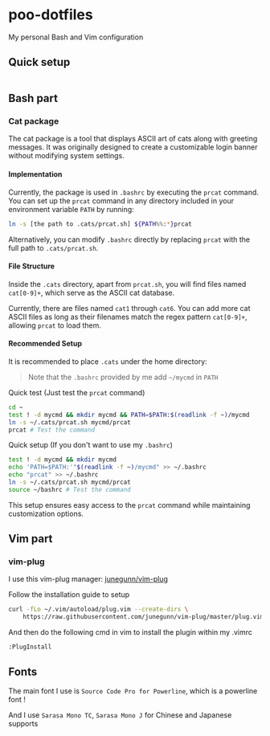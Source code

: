 # poo-dotfiles

My personal Bash and Vim configuration

## Quick setup

```bash
```

## Bash part

### Cat package

The cat package is a tool that displays ASCII art of cats along with greeting messages. It was originally designed to create a customizable login banner without modifying system settings.

#### Implementation

Currently, the package is used in `.bashrc` by executing the `prcat` command. You can set up the `prcat` command in any directory included in your environment variable `PATH` by running:

```bash
ln -s [the path to .cats/prcat.sh] ${PATH%%:*}prcat
```

Alternatively, you can modify `.bashrc` directly by replacing `prcat` with the full path to `.cats/prcat.sh`.

#### File Structure

Inside the `.cats` directory, apart from `prcat.sh`, you will find files named `cat[0-9]+`, which serve as the ASCII cat database.

Currently, there are files named `cat1` through `cat6`. You can add more cat ASCII files as long as their filenames match the regex pattern `cat[0-9]+`, allowing `prcat` to load them.

#### Recommended Setup

It is recommended to place `.cats` under the home directory:

> Note that the `.bashrc` provided by me add `~/mycmd` in `PATH`

Quick test (Just test the `prcat` command)

```bash
cd ~
test ! -d mycmd && mkdir mycmd && PATH=$PATH:$(readlink -f ~)/mycmd
ln -s ~/.cats/prcat.sh mycmd/prcat
prcat # Test the command
```

Quick setup (If you don't want to use my `.bashrc`)

```bash
test ! -d mycmd && mkdir mycmd
echo 'PATH=$PATH:'"$(readlink -f ~)/mycmd" >> ~/.bashrc
echo "prcat" >> ~/.bashrc
ln -s ~/.cats/prcat.sh mycmd/prcat
source ~/bashrc # Test the command 
```

This setup ensures easy access to the `prcat` command while maintaining customization options.

## Vim part

### vim-plug

I use this vim-plug manager: [junegunn/vim-plug](https://github.com/junegunn/vim-plug)

Follow the installation guide to setup

```bash
curl -fLo ~/.vim/autoload/plug.vim --create-dirs \
    https://raw.githubusercontent.com/junegunn/vim-plug/master/plug.vim
```

And then do the following cmd in vim to install the plugin within my .vimrc

```
:PlugInstall
```

## Fonts

The main font I use is `Source Code Pro for Powerline`, which is a powerline font !

And I use `Sarasa Mono TC`, `Sarasa Mono J` for Chinese and Japanese supports
